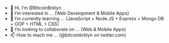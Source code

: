 - 👋 Hi, I’m @BitcoinBrklyn
- 👀 I’m interested in ... {Web Development & Moblie Apps}
- 🌱 I’m currently learning ... {JavaScript + Node.JS + Express + Mongo DB + OOP + HTML + CSS}
- 💞️ I’m looking to collaborate on ... {Web & Moblie Apps}
- 📫 How to reach me ... {@bitcoinbrklyn on twitter.com}

<!---
BitcoinBrklyn/BitcoinBrklyn is a ✨ special ✨ repository because its `README.md` (this file) appears on your GitHub profile.
You can click the Preview link to take a look at your changes.
--->

